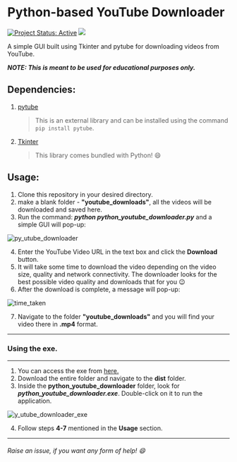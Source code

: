 # Python-based YouTube Downloader
[![Project Status: Active](https://www.repostatus.org/badges/latest/active.svg)](https://www.repostatus.org/#active) [![](https://img.shields.io/badge/Prateek-Ralhan-brightgreen.svg?colorB=ff0000)](https://prateekralhan.github.io/)

A simple GUI built using Tkinter and pytube for downloading videos from YouTube. 

***NOTE: This is meant to be used for educational purposes only.***

## Dependencies:
1. [pytube](https://pypi.org/project/pytube/)
   > This is an external library and can be installed using the command `pip install pytube`.
2. [Tkinter](https://docs.python.org/3/library/tkinter.html) 
   > This library comes bundled with Python! :smile: 

## Usage:
1. Clone this repository in your desired directory.
2. make a blank folder - **"youtube_downloads"**, all the videos will be downloaded and saved here.
3. Run the command: ***python python_youtube_downloader.py*** and a simple GUI will pop-up:

![py_utube_downloader](https://user-images.githubusercontent.com/29462447/89121524-4c3abc00-d4dd-11ea-9633-fd88d40f6a3a.png)

4. Enter the YouTube Video URL in the text box and click the **Download** button. 
5. It will take some time to download the video depending on the video size, quality and network connectivity. The downloader looks for the best possible video quality and downloads that for you :wink:
6. After the download is complete, a message will pop-up:

![time_taken](https://user-images.githubusercontent.com/29462447/89121526-4e9d1600-d4dd-11ea-9e05-7f6ead2a5667.png)

7. Navigate to the folder **"youtube_downloads"** and you will find your video there in **.mp4** format.

********************************************************************
### Using the exe.
********************************************************************

1. You can access the exe from [here.](https://drive.google.com/drive/folders/1IXVDs386gNSZpXsGYfieelWrJ-t5Bpha?usp=sharing)
2. Download the entire folder and navigate to the **dist** folder.
3. Inside the **python_youtube_downloader** folder, look for ***python_youtube_downloader.exe***. Double-click on it to run the application.

![y_utube_downloader_exe](https://user-images.githubusercontent.com/29462447/89122798-fcadbd80-d4e7-11ea-9220-b817c9a89bbb.png)

4. Follow steps **4-7** mentioned in the **Usage** section.

********************************************************************

###### Raise an issue, if you want any form of help! :smile:
